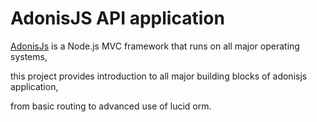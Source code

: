 # AdonisJS API application

[AdonisJs](https://legacy.adonisjs.com/docs/4.1/about) is a Node.js MVC framework that runs on all major operating systems,

this project provides introduction to all major building blocks of adonisjs application,

from basic routing to advanced use of lucid orm.
